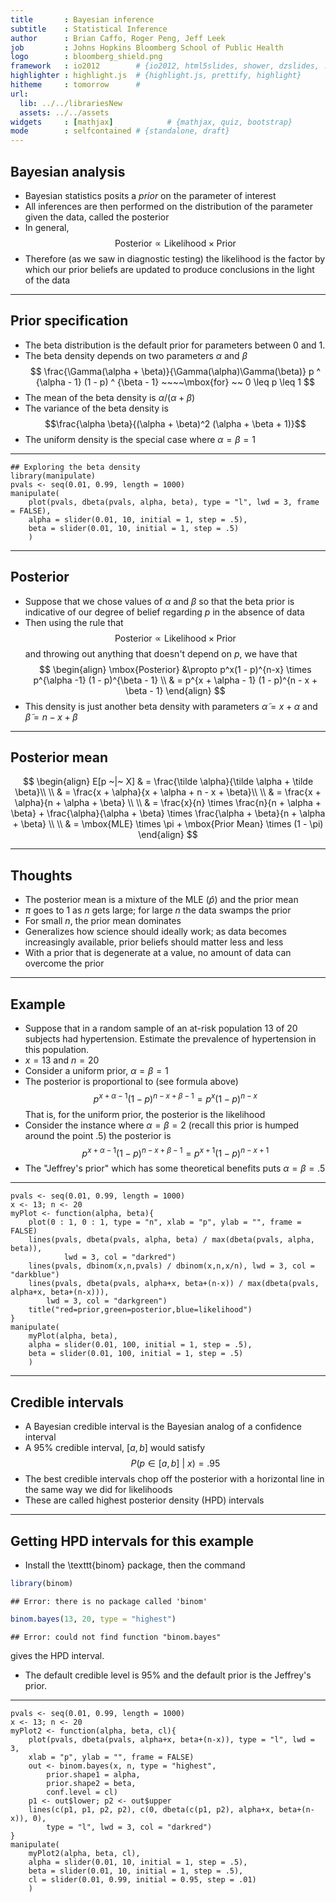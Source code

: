 ```yaml
---
title       : Bayesian inference
subtitle    : Statistical Inference
author      : Brian Caffo, Roger Peng, Jeff Leek
job         : Johns Hopkins Bloomberg School of Public Health
logo        : bloomberg_shield.png
framework   : io2012        # {io2012, html5slides, shower, dzslides, ...}
highlighter : highlight.js  # {highlight.js, prettify, highlight}
hitheme     : tomorrow      # 
url:
  lib: ../../librariesNew
  assets: ../../assets
widgets     : [mathjax]            # {mathjax, quiz, bootstrap}
mode        : selfcontained # {standalone, draft}
---
```

## Bayesian analysis
- Bayesian statistics posits a *prior* on the parameter
  of interest
- All inferences are then performed on the distribution of 
  the parameter given the data, called the posterior
- In general,
  $$
  \mbox{Posterior} \propto \mbox{Likelihood} \times \mbox{Prior}
  $$
- Therefore (as we saw in diagnostic testing) the likelihood is
  the factor by which our prior beliefs are updated to produce
  conclusions in the light of the data

---
## Prior specification
- The beta distribution is the default prior
  for parameters between $0$ and $1$.
- The beta density depends on two parameters $\alpha$ and $\beta$
$$
\frac{\Gamma(\alpha +  \beta)}{\Gamma(\alpha)\Gamma(\beta)}
 p ^ {\alpha - 1} (1 - p) ^ {\beta - 1} ~~~~\mbox{for} ~~ 0 \leq p \leq 1
$$
- The mean of the beta density is $\alpha / (\alpha + \beta)$
- The variance of the beta density is 
$$\frac{\alpha \beta}{(\alpha + \beta)^2 (\alpha + \beta + 1)}$$
- The uniform density is the special case where $\alpha = \beta = 1$

---

```
## Exploring the beta density
library(manipulate)
pvals <- seq(0.01, 0.99, length = 1000)
manipulate(
    plot(pvals, dbeta(pvals, alpha, beta), type = "l", lwd = 3, frame = FALSE),
    alpha = slider(0.01, 10, initial = 1, step = .5),
    beta = slider(0.01, 10, initial = 1, step = .5)
    )
```

---
## Posterior 
- Suppose that we chose values of $\alpha$ and $\beta$ so that
  the beta prior is indicative of our degree of belief regarding $p$
  in the absence of data
- Then using the rule that
  $$
  \mbox{Posterior} \propto \mbox{Likelihood} \times \mbox{Prior}
  $$
  and throwing out anything that doesn't depend on $p$, we have that
$$
\begin{align}
\mbox{Posterior} &\propto  p^x(1 - p)^{n-x} \times p^{\alpha -1} (1 - p)^{\beta - 1} \\
                 &  =      p^{x + \alpha - 1} (1 - p)^{n - x + \beta - 1}
\end{align}
$$
- This density is just another beta density with parameters
  $\tilde \alpha = x + \alpha$ and $\tilde \beta = n - x + \beta$


---
## Posterior mean

$$
\begin{align}
E[p ~|~ X] & =   \frac{\tilde \alpha}{\tilde \alpha + \tilde \beta}\\ \\
& =  \frac{x + \alpha}{x + \alpha + n - x + \beta}\\ \\
& =  \frac{x + \alpha}{n + \alpha + \beta} \\ \\
& =  \frac{x}{n} \times \frac{n}{n + \alpha + \beta} + \frac{\alpha}{\alpha + \beta} \times \frac{\alpha + \beta}{n + \alpha + \beta} \\ \\
& =  \mbox{MLE} \times \pi + \mbox{Prior Mean} \times (1 - \pi)
\end{align}
$$

---
## Thoughts

- The posterior mean is a mixture of the MLE ($\hat p$) and the
  prior mean
- $\pi$ goes to $1$ as $n$ gets large; for large $n$ the data swamps the prior
- For small $n$, the prior mean dominates 
- Generalizes how science should ideally work; as data becomes
  increasingly available, prior beliefs should matter less and less
- With a prior that is degenerate at a value, no amount of data
  can overcome the prior

---
## Example

- Suppose that in a random sample of an at-risk population
$13$ of $20$ subjects had hypertension. Estimate the prevalence
of hypertension in this population.
- $x = 13$ and $n=20$
- Consider a uniform prior, $\alpha = \beta = 1$
- The posterior is proportional to (see formula above)
$$
p^{x + \alpha - 1} (1 - p)^{n - x + \beta - 1} = p^x (1 - p)^{n-x}
$$
That is, for the uniform prior, the posterior is the likelihood
- Consider the instance where $\alpha = \beta = 2$ (recall this prior
is humped around the point $.5$) the posterior is
$$
p^{x + \alpha - 1} (1 - p)^{n - x + \beta - 1} = p^{x + 1} (1 - p)^{n-x + 1}
$$
- The "Jeffrey's prior" which has some theoretical benefits
  puts $\alpha = \beta = .5$

---
```
pvals <- seq(0.01, 0.99, length = 1000)
x <- 13; n <- 20
myPlot <- function(alpha, beta){
    plot(0 : 1, 0 : 1, type = "n", xlab = "p", ylab = "", frame = FALSE)
    lines(pvals, dbeta(pvals, alpha, beta) / max(dbeta(pvals, alpha, beta)), 
            lwd = 3, col = "darkred")
    lines(pvals, dbinom(x,n,pvals) / dbinom(x,n,x/n), lwd = 3, col = "darkblue")
    lines(pvals, dbeta(pvals, alpha+x, beta+(n-x)) / max(dbeta(pvals, alpha+x, beta+(n-x))),
        lwd = 3, col = "darkgreen")
    title("red=prior,green=posterior,blue=likelihood")
}
manipulate(
    myPlot(alpha, beta),
    alpha = slider(0.01, 100, initial = 1, step = .5),
    beta = slider(0.01, 100, initial = 1, step = .5)
    )
```

---
## Credible intervals
- A Bayesian credible interval is the  Bayesian analog of a confidence
  interval
- A $95\%$ credible interval, $[a, b]$ would satisfy
  $$
  P(p \in [a, b] ~|~ x) = .95
  $$
- The best credible intervals chop off the posterior with a horizontal
  line in the same way we did for likelihoods 
- These are called highest posterior density (HPD) intervals

---
## Getting HPD intervals for this example
- Install the \texttt{binom} package, then the command

```r
library(binom)
```

```
## Error: there is no package called 'binom'
```

```r
binom.bayes(13, 20, type = "highest")
```

```
## Error: could not find function "binom.bayes"
```

gives the HPD interval. 
- The default credible level is $95\%$ and
the default prior is the Jeffrey's prior.

---
```
pvals <- seq(0.01, 0.99, length = 1000)
x <- 13; n <- 20
myPlot2 <- function(alpha, beta, cl){
    plot(pvals, dbeta(pvals, alpha+x, beta+(n-x)), type = "l", lwd = 3,
    xlab = "p", ylab = "", frame = FALSE)
    out <- binom.bayes(x, n, type = "highest", 
        prior.shape1 = alpha, 
        prior.shape2 = beta, 
        conf.level = cl)
    p1 <- out$lower; p2 <- out$upper
    lines(c(p1, p1, p2, p2), c(0, dbeta(c(p1, p2), alpha+x, beta+(n-x)), 0), 
        type = "l", lwd = 3, col = "darkred")
}
manipulate(
    myPlot2(alpha, beta, cl),
    alpha = slider(0.01, 10, initial = 1, step = .5),
    beta = slider(0.01, 10, initial = 1, step = .5),
    cl = slider(0.01, 0.99, initial = 0.95, step = .01)
    )
```

